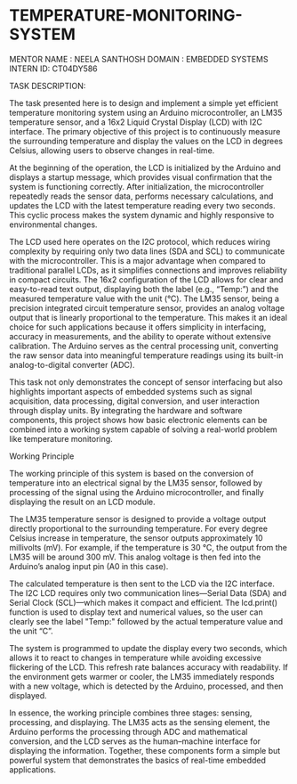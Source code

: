 # TEMPERATURE-MONITORING-SYSTEM
MENTOR NAME : NEELA SANTHOSH 
DOMAIN : EMBEDDED SYSTEMS 
INTERN ID: CT04DY586

TASK DESCRIPTION:

The task presented here is to design and implement a simple yet efficient temperature monitoring system using an Arduino
microcontroller, an LM35 temperature sensor, and a 16x2 Liquid Crystal Display (LCD) with I2C interface. The primary
objective of this project is to continuously measure the surrounding temperature and display the values on the LCD in
degrees Celsius, allowing users to observe changes in real-time.

At the beginning of the operation, the LCD is initialized by the Arduino and displays a startup message, which provides
visual confirmation that the system is functioning correctly. After initialization, the microcontroller repeatedly reads
the sensor data, performs necessary calculations, and updates the LCD with the latest temperature reading every two
seconds. This cyclic process makes the system dynamic and highly responsive to environmental changes.

The LCD used here operates on the I2C protocol, which reduces wiring complexity by requiring only two data lines (SDA and
SCL) to communicate with the microcontroller. This is a major advantage when compared to traditional parallel LCDs, as it
simplifies connections and improves reliability in compact circuits. The 16x2 configuration of the LCD allows for clear
and easy-to-read text output, displaying both the label (e.g., “Temp:”) and the measured temperature value with the unit
(°C).
The LM35 sensor, being a precision integrated circuit temperature sensor, provides an analog voltage output that is
linearly proportional to the temperature. This makes it an ideal choice for such applications because it offers
simplicity in interfacing, accuracy in measurements, and the ability to operate without extensive calibration. The
Arduino serves as the central processing unit, converting the raw sensor data into meaningful temperature readings using
its built-in analog-to-digital converter (ADC).

This task not only demonstrates the concept of sensor interfacing but also highlights important aspects of embedded
systems such as signal acquisition, data processing, digital conversion, and user interaction through display units. By
integrating the hardware and software components, this project shows how basic electronic elements can be combined into a
working system capable of solving a real-world problem like temperature monitoring.


Working Principle

The working principle of this system is based on the conversion of temperature into an electrical signal by the LM35
sensor, followed by processing of the signal using the Arduino microcontroller, and finally displaying the result on an
LCD module.

The LM35 temperature sensor is designed to provide a voltage output directly proportional to the surrounding temperature.
For every degree Celsius increase in temperature, the sensor outputs approximately 10 millivolts (mV). For example, if
the temperature is 30 °C, the output from the LM35 will be around 300 mV. This analog voltage is then fed into the
Arduino’s analog input pin (A0 in this case).

The calculated temperature is then sent to the LCD via the I2C interface. The I2C LCD requires only two communication
lines—Serial Data (SDA) and Serial Clock (SCL)—which makes it compact and efficient. The lcd.print() function is used to
display text and numerical values, so the user can clearly see the label "Temp:" followed by the actual temperature value
and the unit “C”.

The system is programmed to update the display every two seconds, which allows it to react to changes in temperature
while avoiding excessive flickering of the LCD. This refresh rate balances accuracy with readability. If the environment
gets warmer or cooler, the LM35 immediately responds with a new voltage, which is detected by the Arduino, processed, and
then displayed.

In essence, the working principle combines three stages: sensing, processing, and displaying. The LM35 acts as the
sensing element, the Arduino performs the processing through ADC and mathematical conversion, and the LCD serves as the
human–machine interface for displaying the information. Together, these components form a simple but powerful system that
demonstrates the basics of real-time embedded applications.
